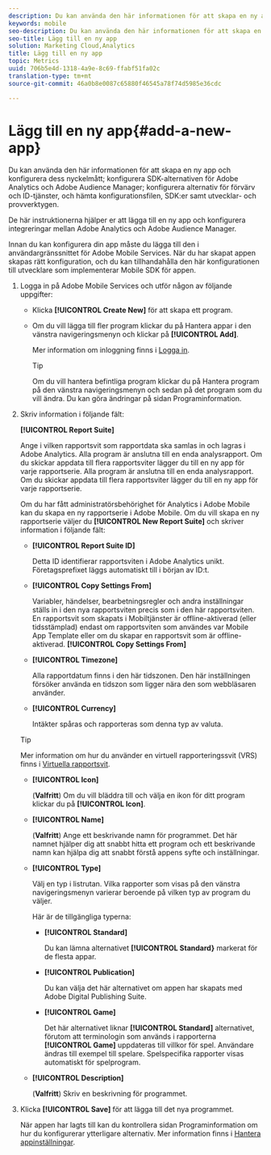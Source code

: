 ```yaml
---
description: Du kan använda den här informationen för att skapa en ny app och konfigurera dess nyckelmått, konfigurera SDK-alternativen för Adobe Analytics och Adobe Audience Manager, konfigurera alternativ för förvärv och ID-tjänster samt hämta konfigurationsfilen, SDK:n samt utvecklings- och testverktygen.
keywords: mobile
seo-description: Du kan använda den här informationen för att skapa en ny app och konfigurera dess nyckelmått, konfigurera SDK-alternativen för Adobe Analytics och Adobe Audience Manager, konfigurera alternativ för förvärv och ID-tjänster samt hämta konfigurationsfilen, SDK:n samt utvecklings- och testverktygen.
seo-title: Lägg till en ny app
solution: Marketing Cloud,Analytics
title: Lägg till en ny app
topic: Metrics
uuid: 706b5e4d-1318-4a9e-8c69-ffabf51fa02c
translation-type: tm+mt
source-git-commit: 46a0b8e0087c65880f46545a78f74d5985e36cdc

---
```



# Lägg till en ny app{#add-a-new-app}

Du kan använda den här informationen för att skapa en ny app och konfigurera dess nyckelmått; konfigurera SDK-alternativen för Adobe Analytics och Adobe Audience Manager; konfigurera alternativ för förvärv och ID-tjänster, och hämta konfigurationsfilen, SDK:er samt utvecklar- och provverktygen.

De här instruktionerna hjälper er att lägga till en ny app och konfigurera integreringar mellan Adobe Analytics och Adobe Audience Manager.

Innan du kan konfigurera din app måste du lägga till den i användargränssnittet för Adobe Mobile Services. När du har skapat appen skapas rätt konfiguration, och du kan tillhandahålla den här konfigurationen till utvecklare som implementerar Mobile SDK för appen.

1. Logga in på Adobe Mobile Services och utför någon av följande uppgifter:

   * Klicka **[!UICONTROL Create New]** för att skapa ett program.
   * Om du vill lägga till fler program klickar du på Hantera appar i den vänstra navigeringsmenyn och klickar på **[!UICONTROL Add]**.

      Mer information om inloggning finns i [Logga in](/help/using/gs/gs-signin.md).

      >[!TIP]
      >
      >Om du vill hantera befintliga program klickar du på Hantera program på den vänstra navigeringsmenyn och sedan på det program som du vill ändra. Du kan göra ändringar på sidan Programinformation.

1. Skriv information i följande fält:

   **[!UICONTROL Report Suite]**

   Ange i vilken rapportsvit som rapportdata ska samlas in och lagras i Adobe Analytics. Alla program är anslutna till en enda analysrapport. Om du skickar appdata till flera rapportsviter lägger du till en ny app för varje rapportserie. Alla program är anslutna till en enda analysrapport. Om du skickar appdata till flera rapportsviter lägger du till en ny app för varje rapportserie.

   Om du har fått administratörsbehörighet för Analytics i Adobe Mobile kan du skapa en ny rapportserie i Adobe Mobile. Om du vill skapa en ny rapportserie väljer du **[!UICONTROL New Report Suite]** och skriver information i följande fält:

   * **[!UICONTROL Report Suite ID]**

      Detta ID identifierar rapportsviten i Adobe Analytics unikt. Företagsprefixet läggs automatiskt till i början av ID:t.

   * **[!UICONTROL Copy Settings From]**

      Variabler, händelser, bearbetningsregler och andra inställningar ställs in i den nya rapportsviten precis som i den här rapportsviten. En rapportsvit som skapats i Mobiltjänster är offline-aktiverad (eller tidsstämplad) endast om rapportsviten som användes var Mobile App Template eller om du skapar en rapportsvit som är offline-aktiverad. **[!UICONTROL Copy Settings From]**

   * **[!UICONTROL Timezone]**

      Alla rapportdatum finns i den här tidszonen. Den här inställningen försöker använda en tidszon som ligger nära den som webbläsaren använder.

   * **[!UICONTROL Currency]**

      Intäkter spåras och rapporteras som denna typ av valuta.
   >[!TIP]
   >
   >Mer information om hur du använder en virtuell rapporteringssvit (VRS) finns i [Virtuella rapportsvit](/help/using/manage-apps/c-mob-vrs.md).

   * **[!UICONTROL Icon]**

      (**Valfritt**) Om du vill bläddra till och välja en ikon för ditt program klickar du på **[!UICONTROL Icon]**.

   * **[!UICONTROL Name]**

      (**Valfritt**) Ange ett beskrivande namn för programmet. Det här namnet hjälper dig att snabbt hitta ett program och ett beskrivande namn kan hjälpa dig att snabbt förstå appens syfte och inställningar.

   * **[!UICONTROL Type]**

      Välj en typ i listrutan. Vilka rapporter som visas på den vänstra navigeringsmenyn varierar beroende på vilken typ av program du väljer.

      Här är de tillgängliga typerna:

      * **[!UICONTROL Standard]**

         Du kan lämna alternativet **[!UICONTROL Standard}** markerat för de flesta appar.

      * **[!UICONTROL Publication]**

         Du kan välja det här alternativet om appen har skapats med Adobe Digital Publishing Suite.

      * **[!UICONTROL Game]**

         Det här alternativet liknar **[!UICONTROL Standard]** alternativet, förutom att terminologin som används i rapporterna **[!UICONTROL Game]** uppdateras till villkor för spel. Användare ändras till exempel till spelare. Spelspecifika rapporter visas automatiskt för spelprogram.
   * **[!UICONTROL Description]**

      (**Valfritt**) Skriv en beskrivning för programmet.



1. Klicka **[!UICONTROL Save]** för att lägga till det nya programmet.

   När appen har lagts till kan du kontrollera sidan Programinformation om hur du konfigurerar ytterligare alternativ. Mer information finns i [Hantera appinställningar](/help/using/c-manage-app-settings/c-manage-app-settings.md).
